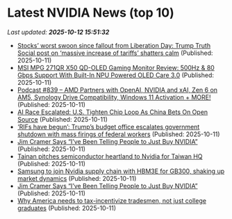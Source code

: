 # Latest NVIDIA News (top 10)
_Last updated: **2025-10-12 15:51:32**_

- [Stocks’ worst swoon since fallout from Liberation Day: Trump Truth Social post on ‘massive increase of tariffs’ shatters calm](https://fortune.com/2025/10/11/stocks-worst-day-since-april-sp-500-liberation-day-trade-war/) (Published: 2025-10-11)
- [MSI MPG 271QR X50 QD-OLED Gaming Monitor Review: 500Hz & 80 Gbps Support With Built-In NPU Powered OLED Care 3.0](https://wccftech.com/review/msi-mpg-271qr-x50-qd-oled-gaming-monitor-review-500hz-80-gbps-support-with-built-in-npu-powered-oled-care-3-0/) (Published: 2025-10-11)
- [Podcast #839 – AMD Partners with OpenAI, NVIDIA and xAI, Zen 6 on AM5, Synology Drive Compatibility, Windows 11 Activation + MORE!](https://pcper.com/2025/10/podcast-839/) (Published: 2025-10-11)
- [AI Race Escalated: U.S. Tighten Chip Loop As China Bets On Open Source](https://www.forbes.com/sites/viviantoh/2025/10/11/ai-race-escalated-us-tighten-chip-loop-as-china-bets-on-open-source/) (Published: 2025-10-11)
- [‘RIFs have begun’: Trump’s budget office escalates government shutdown with mass firings of federal workers](https://fortune.com/2025/10/11/mass-firings-federal-workers-government-shutdown-trump-vought/) (Published: 2025-10-11)
- [Jim Cramer Says “I’ve Been Telling People to Just Buy NVIDIA”](https://biztoc.com/x/b46256294b034521) (Published: 2025-10-11)
- [Tainan pitches semiconductor heartland to Nvidia for Taiwan HQ](https://www.digitimes.com/news/a20251009PD235/nvidia-taiwan-investment-taipei-government.html) (Published: 2025-10-11)
- [Samsung to join Nvidia supply chain with HBM3E for GB300, shaking up market dynamics](https://www.digitimes.com/news/a20251009PD238/nvidia-samsung-hbm3e-market-supply-chain.html) (Published: 2025-10-11)
- [Jim Cramer Says “I’ve Been Telling People to Just Buy NVIDIA”](https://finance.yahoo.com/news/jim-cramer-says-ve-telling-140316411.html) (Published: 2025-10-11)
- [Why America needs to tax-incentivize tradesmen, not just college graduates](https://www.foxnews.com/opinion/why-america-needs-tax-incentivize-tradesmen-not-just-college-graduates) (Published: 2025-10-11)
